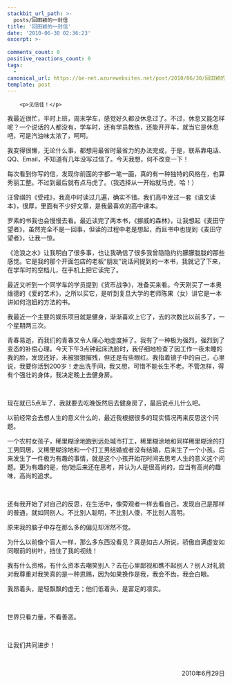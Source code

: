 ```yaml
---
stackbit_url_path: >-
  posts/回田颖的一封信
title: '回田颖的一封信'
date: '2010-06-30 02:36:23'
excerpt: >-
  
comments_count: 0
positive_reactions_count: 0
tags: 
  - 
canonical_url: https://be-net.azurewebsites.net/post/2010/06/30/回田颖的一封信
template: post
---
```


        <p>见信佳！</p>
<p>我最近很忙，平时上班，周末学车，感觉好久都没休息过了。不过，休息又能怎样呢？一个说话的人都没有，学车时，还有学员教练，还能开开车，就当它是休息吧，可是汽油味太浓了，呵呵。</p>
<p>我变得很懒，无论什么事，都想用最省时最省力的办法完成，于是，联系靠电话、QQ、Email，不知道有几年没写过信了。今天我想，何不改变一下！</p>
<p>每次看到你写的信，发现你前面的字都一笔一画，真的有一种独特的风格在，也算秀丽工整。不过到最后就有点马虎了。（我选择从一开始就马虎，哈！）</p>
<p>汪曾祺的《受戒》，我高中时读过几遍，确实不错。我们高中发过一套《语文读本》，很厚，里面有不少好文章，是我最喜欢的高中课本。</p>
<p>罗素的书我也会慢慢去看。最近读完了两本书，《挪威的森林》，让我想起《麦田守望者》，虽然完全不是一回事，但读的过程中老是想起，而且书中也提到《麦田守望者》，让我一惊。</p>
<p>《沧浪之水》让我明白了很多事，也让我确信了很多我曾隐隐约约朦朦胧胧的那些感觉。它是我的那个开面包店的老板“朋友”说话间提到的一本书，我就记了下来，在学车时的空档儿，在手机上把它读完了。</p>
<p>最近又听到一个同学车的学员提到《货币战争》，准备买来看。今天刚买了一本奥维德的《爱的艺术》，之所以买它，是听到复旦大学的老师陈果（女）讲它是一本讲如何泡妞的方法的书。</p>
<p>我最近一个主要的娱乐项目就是健身，渐渐喜欢上它了，去的次数比以前多了，一个星期两三次。</p>
<p>青春易逝，而我们的青春又令人痛心地虚度掉了。我有了一种极为强烈，强烈到了变态的补偿心理。今天下午3点钟起床洗脸时，我仔细地检查了因工作一夜未睡的我的脸，发现还好，未被狠狠摧残，但还是有些眼红。我指着镜子中的自己，心里说，我要你活到200岁！走出洗手间，我又想，可惜不能长生不老。不管怎样，得有个强壮的身体，我决定晚上去健身房。</p>
<p>&nbsp;</p>
<p>现在就已5点半了，我就要去吃晚饭然后去健身房了，最后说点儿什么吧。</p>
<p>以前经常会去想人生的意义什么的，最近我根据很多的现实情况再来反思这个问题。</p>
<p>一个农村女孩子，稀里糊涂地跑到远处城市打工，稀里糊涂地和同样稀里糊涂的打工男同居，又稀里糊涂地和一个打工男结婚或者没有结婚，后来生了一个小孩。后来发生了一件极为有趣的事情，就是这个小孩开始花时间去思考人生的意义这个问题。更为有趣的是，他/她后来还在思考，并认为人是很高尚的，应当有高尚的趣味，高尚的追求。</p>
<p>&nbsp;</p>
<p>还有我开始了对自己的反思，在生活中，像旁观者一样去看自己，发现自己是那样的普通，就如同别人。不比别人聪明，不比别人傻，不比别人高明。</p>
<p>原来我的脑子中存在那么多的偏见却浑然不觉。</p>
<p>为什么以前像个盲人一样，那么多东西没看见？真是如古人所说，骄傲自满虚妄如同眼前的树叶，挡住了我的视线！</p>
<p>我有什么资格，有什么资本去嘲笑别人？去在心里鄙视和瞧不起别人？别人对礼貌对我尊重对我笑真的是一种恩赐，因为如果换作是我，我会不齿，我会白眼。</p>
<p>我昂着头，是轻飘飘的虚无；他们低着头，是富足的凛实。</p>
<p>&nbsp;</p>
<p>世界只看力量，不看善恶。</p>
<p>&nbsp;</p>
<p>让我们共同进步！</p>
<p>&nbsp;</p>
<p style="text-align: right; ">2010年6月29日</p>
      